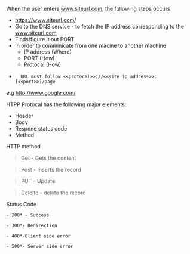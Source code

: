 When the user enters www.siteurl.com, the following steps occurs 
- https://www.siteurl.com/
- Go to the DNS service - to fetch the IP address corresponding to the www.siteurl.com
- Finds/figure it out PORT
- In order to comminicate from one macine to another machine
	- IP address (Where)
	- PORT  (How)
	- Protocal (How)
-       URL must follow <<protocal>>://<<site ip address>>:[<<port>>]/page
e.g http://www.google.com/

HTPP Protocal has the following major elements:

- Header
- Body
- Respone status code
- Method

HTTP method
  > Get - Gets the content
  
  > Post - Inserts the record
  
  > PUT - Update
  
  > Delelte - delete the record
  
Status Code

	- 200* - Success
	
	- 300*- Redirection
	
	- 400*-Client side error
	
	- 500*- Server side error
